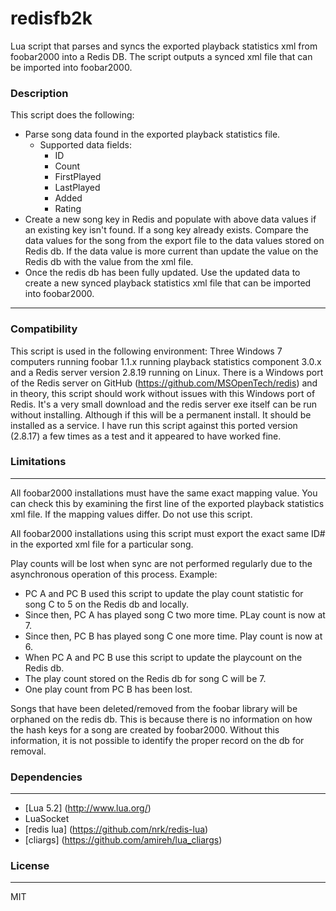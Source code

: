 # redisfb2k #
Lua script that parses and syncs the exported playback statistics xml from foobar2000 into a Redis DB.  The script outputs a synced xml file that can be imported into foobar2000.

### Description 
This script does the following:
- Parse song data found in the exported playback statistics file.
   - Supported data fields:
      - ID
      - Count
      - FirstPlayed
      - LastPlayed
      - Added
      - Rating
- Create a new song key in Redis and populate with above data values if an existing key isn't found. If a song key      already exists.  Compare the data values for the song from the export file to the data values stored on Redis db.
   If the data value is more current than update the value on the Redis db with the value from the xml file.
- Once the redis db has been fully updated.  Use the updated data to create a new synced playback statistics xml file    that can be imported into foobar2000. 

----------
### Compatibility ###

This script is used in the following environment:
Three Windows 7 computers running foobar 1.1.x running playback statistics component 3.0.x and a Redis server version 2.8.19 running on Linux. 
There is a Windows port of the Redis server on GitHub (https://github.com/MSOpenTech/redis) and in theory, this script should work without issues with this Windows port of Redis.  It's a very small download and the redis server exe itself can be run without installing.  Although if this will be a permanent install.  It should be installed as a service.  I have run this script against this ported version (2.8.17) a few times as a test and it appeared to have worked fine. 

### Limitations ###
----------
All foobar2000 installations must have the same exact mapping value.  You can check this by examining the first line of the exported playback statistics xml file.  If the mapping values differ.  Do not use this script. 

All foobar2000 installations using this script must export the exact same ID# in the exported xml file for a particular song. 

Play counts will be lost when sync are not performed regularly due to the asynchronous operation of this process. 
Example:
- PC A and PC B used this script to update the play count statistic for song C to 5 on the Redis db and locally. 
- Since then, PC A has played song C two more time. PLay count is now at 7.
- Since then, PC B has played song C one more time. Play count is now at 6. 
- When PC A and PC B use this script to update the playcount on the Redis db.
- The play count stored on the Redis db for song C will be 7. 
- One play count from PC B has been lost.

Songs that have been deleted/removed from the foobar library will be orphaned on the redis db.  This is because there is no information on how the hash keys for a song are created by foobar2000.  Without this information, it is not possible to identify the proper record on the db for removal. 

### Dependencies ###
----------
- [Lua 5.2] (http://www.lua.org/)
- LuaSocket
- [redis lua] (https://github.com/nrk/redis-lua)
- [cliargs] (https://github.com/amireh/lua_cliargs)

### License ###
----------
MIT
